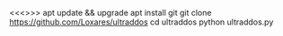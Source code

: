 <<<<HOW TO INSTALL>>>>
apt update && upgrade
apt install git
git clone https://github.com/Loxares/ultraddos
cd ultraddos
python ultraddos.py
